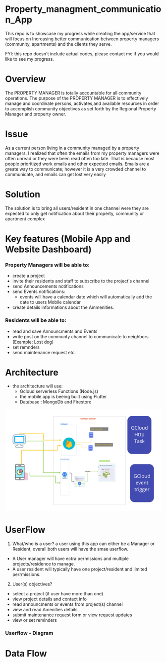 

# Property_managment_communication_App
This repo is to showcase my progress while creating the app/service that will focus on Increasing better communication between property managers (community, apartments) and the clients they serve.

FYI: this repo doesn't include actual codes, please contact me if you would like to see my progress.

# Overview
The PROPERTY MANAGER is totally accountable for all community operations. The purpose of the PROPERTY MANAGER is to effectively manage 
and coordinate persons, activates,and available resources in order to accomplish community objectives as set forth by the Regional Property Manager and property owner.


# Issue
As a current person living in a community managed by a property managers, I realized that often the emails from my property managers were often unread or they were been read often too late. That is because most people prioritized work emails and other expected emails. Emails are a greate way to communicate; however it is a very crowded channel to communicate, and emails can get lost very easily

# Solution
The solution is to bring all users/resident in one channel were they are expected to only get notification about their property, community or apartment complex

# Key features (Mobile App and Website Dashboard)
### Property Managers will be able to:
- create a project
- invite their residents and staff to subscribe to the project's channel
- send Announcements notifications
- send Events notifications:
    - events will have a calendar date which will automatically add the date to users Mobile calendar
- create details informations about the Ammenities.

### Residents will be able to:
- read and save Announcments and Events
- write post on the communty channel to communicate to neighbors (Example: Lost dog)
- set remnders
- send maintenance request
etc.

# Architecture
- the architecture will use:
    - Gcloud serverless Functions (Node.js)
    - the mobile app is beeing built using Flutter
    - Database : MongoDb and Firestore
<!-- ![serverles Architecture](https://drive.google.com/file/d/1YtbQjgUXud5MqhH_tNme5Ww6YrZi5EKf/view?usp=sharing) -->
![serverless](./asset/serverlessArch.jpg)

# UserFlow
1) What/who is a user? a user using this app can either be a Manager or Resident, overall both users will have the smae userflow.
- A User manager will have ectra permissions and multiple projects/residence to manage. 
- A user resident will typically have one project/resident and limited perrmissions.

2) User(s) objectives?
- select a project (if user have more than one)
- view project details and contact info
- read announcments or events from project(s) channel
- view and read Amenities details
- submit maintenance request form or view request updates
- view or set reminders

### Userflow - Diagram

# Data Flow
